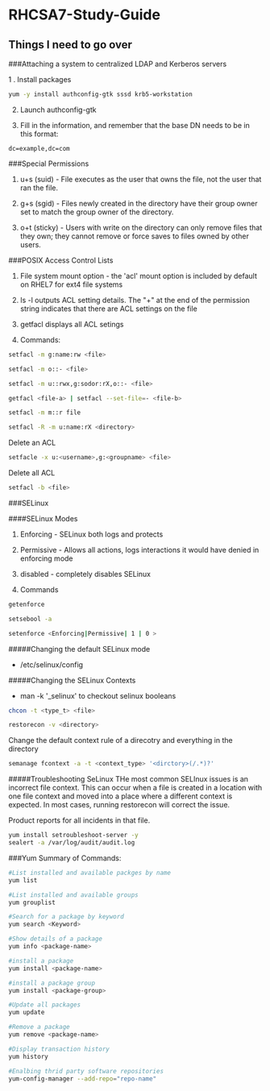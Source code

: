 # RHCSA7-Study-Guide
## Things I need to go over


###Attaching a system to centralized LDAP and Kerberos servers

1 . Install packages

```bash
yum -y install authconfig-gtk sssd krb5-workstation
```

2. Launch authconfig-gtk

3. Fill in the information, and remember that the base DN needs to be in this format: 

```shell
dc=example,dc=com
```

###Special Permissions

1. u+s (suid) - File executes as the user that owns the file, not the user that ran the file. 

2. g+s (sgid) - Files newly created in the directory have their group owner set to match the group owner of the directory.

3. o+t (sticky) - Users with write on the directory can only remove files that they own; they cannot remove or force saves to files owned by other users. 

###POSIX Access Control Lists

1. File system mount option - the 'acl' mount option is included by default on RHEL7 for ext4 file systems

2. ls -l outputs ACL setting details. The "+" at the end of the permission string indicates that there are ACL settings on the file

3. getfacl <file> displays all ACL setings

4. Commands: 

```bash
setfacl -m g:name:rw <file>
```

```bash
setfacl -m o::- <file>
```

```bash
setfacl -m u::rwx,g:sodor:rX,o::- <file>
```

```bash
getfacl <file-a> | setfacl --set-file=- <file-b>
```

```bash
setfacl -m m::r file
```

```bash
setfacl -R -m u:name:rX <directory>
```
Delete an ACL
```bash
setfacle -x u:<username>,g:<groupname> <file>
```
Delete all ACL
```bash
setfacl -b <file>
```

###SELinux

####SELinux Modes

1. Enforcing - SELinux both logs and protects 

2. Permissive - Allows all actions, logs interactions it would have denied in enforcing mode

3. disabled - completely disables SELinux

4. Commands

```bash
getenforce
```

```bash
setsebool -a
```

```bash
setenforce <Enforcing|Permissive| 1 | 0 >
```

#####Changing the default SELinux mode

* /etc/selinux/config

#####Changing the SELinux Contexts

* man -k '_selinux' to checkout selinux booleans

```bash
chcon -t <type_t> <file>
```

```bash
restorecon -v <directory>
```

Change the default context rule of a direcotry and everything in the directory

```bash
semanage fcontext -a -t <context_type> '<dirctory>(/.*)?'
```

#####Troubleshooting SeLinux
THe most common SELInux issues is an incorrect file context. This can occur when a file is created in a location with one file context and moved into a place where a different context is expected. In most cases, running restorecon will correct the issue.

Product reports for all incidents in that file. 
```bash
yum install setroubleshoot-server -y
sealert -a /var/log/audit/audit.log
```

###Yum
Summary of Commands:
```bash
#List installed and available packges by name
yum list 

#List installed and available groups
yum grouplist

#Search for a package by keyword
yum search <Keyword>

#Show details of a package
yum info <package-name>

#install a package
yum install <package-name>

#install a package group
yum install <package-group>

#Update all packages
yum update

#Remove a package
yum remove <package-name>

#Display transaction history
yum history

#Enalbing thrid party software repositories
yum-config-manager --add-repo="repo-name"



